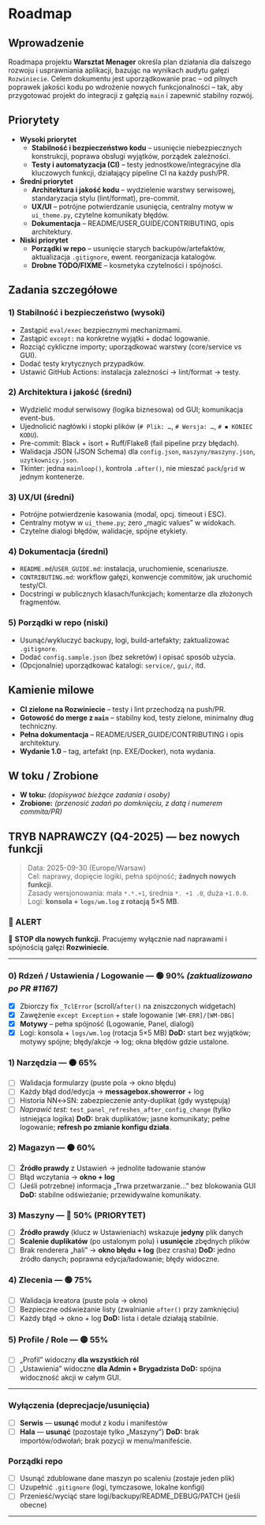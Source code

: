 # Roadmap

## Wprowadzenie
Roadmapa projektu **Warsztat Menager** określa plan działania dla dalszego rozwoju i usprawniania aplikacji, bazując na wynikach audytu gałęzi `Rozwiniecie`. Celem dokumentu jest uporządkowanie prac – od pilnych poprawek jakości kodu po wdrożenie nowych funkcjonalności – tak, aby przygotować projekt do integracji z gałęzią `main` i zapewnić stabilny rozwój.

## Priorytety
- **Wysoki priorytet**
  - **Stabilność i bezpieczeństwo kodu** – usunięcie niebezpiecznych konstrukcji, poprawa obsługi wyjątków, porządek zależności.
  - **Testy i automatyzacja (CI)** – testy jednostkowe/integracyjne dla kluczowych funkcji, działający pipeline CI na każdy push/PR.
- **Średni priorytet**
  - **Architektura i jakość kodu** – wydzielenie warstwy serwisowej, standaryzacja stylu (lint/format), pre-commit.
  - **UX/UI** – potrójne potwierdzanie usunięcia, centralny motyw w `ui_theme.py`, czytelne komunikaty błędów.
  - **Dokumentacja** – README/USER_GUIDE/CONTRIBUTING, opis architektury.
- **Niski priorytet**
  - **Porządki w repo** – usunięcie starych backupów/artefaktów, aktualizacja `.gitignore`, ewent. reorganizacja katalogów.
  - **Drobne TODO/FIXME** – kosmetyka czytelności i spójności.

## Zadania szczegółowe

### 1) Stabilność i bezpieczeństwo (wysoki)
- Zastąpić `eval/exec` bezpiecznymi mechanizmami.
- Zastąpić `except:` na konkretne wyjątki + dodać logowanie.
- Rozciąć cykliczne importy; uporządkować warstwy (core/service vs GUI).
- Dodać testy krytycznych przypadków.
- Ustawić GitHub Actions: instalacja zależności → lint/format → testy.

### 2) Architektura i jakość (średni)
- Wydzielić moduł serwisowy (logika biznesowa) od GUI; komunikacja event-bus.
- Ujednolicić nagłówki i stopki plików (`# Plik: …`, `# Wersja: …`, `# ⏹ KONIEC KODU`).
- Pre-commit: Black + isort + Ruff/Flake8 (fail pipeline przy błędach).
- Walidacja JSON (JSON Schema) dla `config.json`, `maszyny/maszyny.json`, `uzytkownicy.json`.
- Tkinter: jedna `mainloop()`, kontrola `.after()`, nie mieszać `pack`/`grid` w jednym kontenerze.

### 3) UX/UI (średni)
- Potrójne potwierdzenie kasowania (modal, opcj. timeout i ESC).
- Centralny motyw w `ui_theme.py`; zero „magic values” w widokach.
- Czytelne dialogi błędów, walidacje, spójne etykiety.

### 4) Dokumentacja (średni)
- `README.md`/`USER_GUIDE.md`: instalacja, uruchomienie, scenariusze.
- `CONTRIBUTING.md`: workflow gałęzi, konwencje commitów, jak uruchomić testy/CI.
- Docstringi w publicznych klasach/funkcjach; komentarze dla złożonych fragmentów.

### 5) Porządki w repo (niski)
- Usunąć/wykluczyć backupy, logi, build-artefakty; zaktualizować `.gitignore`.
- Dodać `config.sample.json` (bez sekretów) i opisać sposób użycia.
- (Opcjonalnie) uporządkować katalogi: `service/`, `gui/`, itd.

## Kamienie milowe
- **CI zielone na Rozwiniecie** – testy i lint przechodzą na push/PR.
- **Gotowość do merge z `main`** – stabilny kod, testy zielone, minimalny dług techniczny.
- **Pełna dokumentacja** – README/USER_GUIDE/CONTRIBUTING i opis architektury.
- **Wydanie 1.0** – tag, artefakt (np. EXE/Docker), nota wydania.

## W toku / Zrobione
- **W toku:** _(dopisywać bieżące zadania i osoby)_
- **Zrobione:** _(przenosić zadań po domknięciu, z datą i numerem commita/PR)_

<!-- START: TRYB NAPRAWCZY Q4-2025 -->
## TRYB NAPRAWCZY (Q4-2025) — bez nowych funkcji
> Data: 2025-09-30 (Europe/Warsaw)  
> Cel: naprawy, dopięcie logiki, pełna spójność; **żadnych nowych funkcji**.  
> Zasady wersjonowania: mała `*.*.+1`, średnia `*. +1 .0`, duża `+1.0.0`.  
> Logi: **konsola + `logs/wm.log` z rotacją 5×5 MB**.

### 🔔 ALERT
🔴 **STOP dla nowych funkcji.** Pracujemy wyłącznie nad naprawami i spójnością gałęzi **Rozwiniecie**.

---

### 0) Rdzeń / Ustawienia / Logowanie — 🟢 90%  _(zaktualizowano po PR #1167)_
- [x] Zbiorczy fix `_TclError` (scroll/`after()` na zniszczonych widgetach)
- [x] Zawężenie `except Exception` + stałe logowanie `[WM-ERR]/[WM-DBG]`
- [x] **Motywy** – pełna spójność (Logowanie, Panel, dialogi)
- [x] Logi: konsola + `logs/wm.log` (rotacja 5×5 MB)
**DoD:** start bez wyjątków; motywy spójne; błędy/akcje → log; okna błędów gdzie ustalone.

### 1) Narzędzia — 🟠 65%
- [ ] Walidacja formularzy (puste pola → okno błędu)
- [ ] Każdy błąd dod/edycja → **messagebox.showerror** + log
- [ ] Historia NN↔SN: zabezpieczenie anty-duplikat (gdy występują)
- [ ] _Naprawić test:_ `test_panel_refreshes_after_config_change` (tylko istniejąca logika)
**DoD:** brak duplikatów; jasne komunikaty; pełne logowanie; **refresh po zmianie konfigu działa**.

### 2) Magazyn — 🟠 60%
- [ ] **Źródło prawdy** z Ustawień → jednolite ładowanie stanów
- [ ] Błąd wczytania → **okno + log**
- [ ] (Jeśli potrzebne) informacja „Trwa przetwarzanie…” bez blokowania GUI
**DoD:** stabilne odświeżanie; przewidywalne komunikaty.

### 3) Maszyny — 🔴 50% (PRIORYTET)
- [ ] **Źródło prawdy** (klucz w Ustawieniach) wskazuje **jedyny** plik danych
- [ ] **Scalenie duplikatów** (po ustalonym polu) i **usunięcie** zbędnych plików
- [ ] Brak renderera „hali” → **okno błędu + log** (bez crasha)
**DoD:** jedno źródło danych; poprawna edycja/ładowanie; błędy widoczne.

### 4) Zlecenia — 🟢 75%
- [ ] Walidacja kreatora (puste pola → okno)
- [ ] Bezpieczne odświeżanie listy (zwalnianie `after()` przy zamknięciu)
- [ ] Każdy błąd → okno + log
**DoD:** lista i detale działają stabilnie.

### 5) Profile / Role — 🟡 55%
- [ ] „Profil” widoczny **dla wszystkich ról**
- [ ] „Ustawienia” widoczne **dla Admin + Brygadzista**
**DoD:** spójna widoczność akcji w całym GUI.

---

### Wyłączenia (deprecjacje/usunięcia)
- [ ] **Serwis** — **usunąć** moduł z kodu i manifestów
- [ ] **Hala** — **usunąć** (pozostaje tylko „Maszyny”)
**DoD:** brak importów/odwołań; brak pozycji w menu/manifeście.

### Porządki repo
- [ ] Usunąć zdublowane dane maszyn po scaleniu (zostaje jeden plik)
- [ ] Uzupełnić `.gitignore` (logi, tymczasowe, lokalne konfigi)
- [ ] Przenieść/wyciąć stare logi/backupy/README_DEBUG/PATCH (jeśli obecne)

---
<!-- END: TRYB NAPRAWCZY Q4-2025 -->

